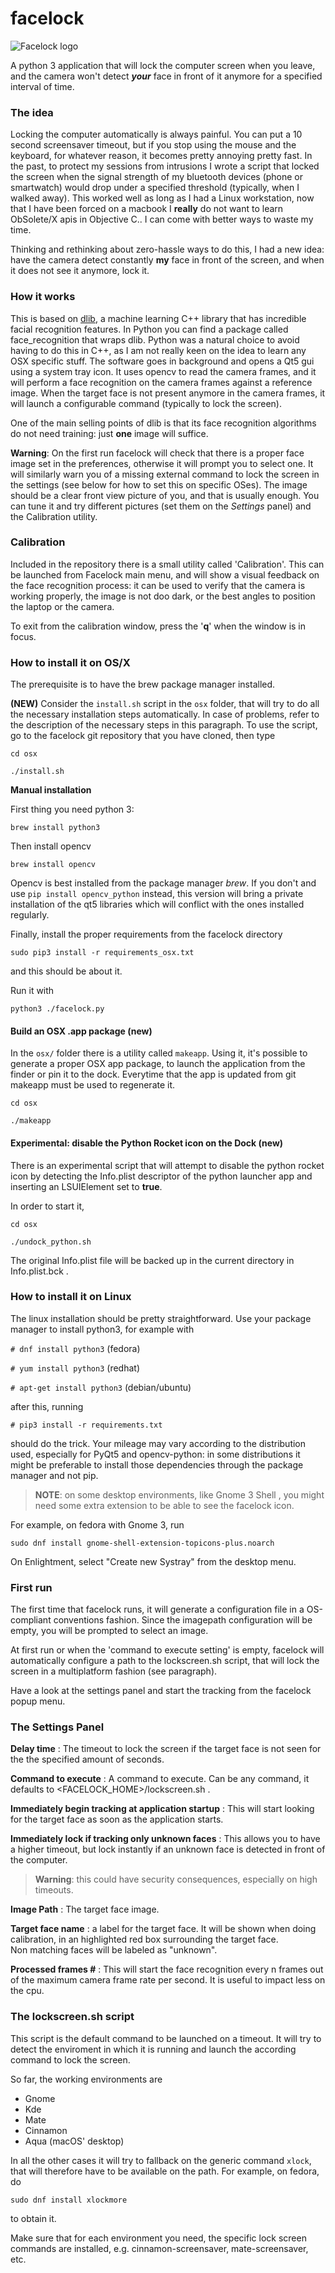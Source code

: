 # facelock
![Facelock logo](logo.png)

A python 3 application that will lock the computer screen when you
leave, and the camera won't detect **_your_** face in front of it
anymore for a specified interval of time.

### The idea
Locking the computer automatically is always painful. You can put a 
10 second screensaver timeout, but if you stop using the mouse and the
keyboard, for whatever reason, it becomes pretty annoying pretty fast.
In the past, to protect my sessions from intrusions I wrote a script
that locked the screen when the signal strength of my bluetooth 
devices (phone or smartwatch) would drop under a specified
threshold (typically, when I walked away). This worked well as 
long as I had a Linux workstation, now that I have been forced on a
macbook I **really** do not want to learn ObSolete/X apis in 
Objective C.. I can come with better ways to waste my time.

Thinking and rethinking about zero-hassle ways to do this, I had
a new idea: have the camera detect constantly **my** face in front
of the screen, and when it does not see it anymore, lock it.

### How it works 
This is based on [dlib](http://dlib.net/), a machine learning C++ library
that has incredible facial recognition features. In Python you can
find a package called face_recognition that wraps dlib.
Python was a natural choice to avoid having to do this in C++, as
I am not really keen on the idea to learn any OSX specific stuff.
The software goes in background and opens a Qt5 gui using a system tray
icon. It uses opencv to read the camera frames, and it will perform a
face recognition on the camera frames against a reference image.
When the target face is not present anymore in the camera frames,
it will launch a configurable command (typically to lock the screen).

One of the main selling points of dlib is that its face recognition 
algorithms do not need training: just **one** image will suffice.

**Warning**:
On the first run facelock will check that there is a proper face image
set in the preferences, otherwise it will prompt you to select one.
It will similarly warn you of a missing external command to lock the screen
in the settings (see below for how to set this on specific OSes).
The image should be a clear front view picture of you, and that is
usually enough. You can tune it and try different pictures (set them
on the _Settings_ panel) and the Calibration utility.

### Calibration
Included in the repository there is a small utility called 'Calibration'.
This can be launched from Facelock main menu, and will show a visual
feedback on the face recognition process: it can be used to verify that
the camera is working properly, the image is not doo dark, or the best
angles to position the laptop or the camera.

To exit from the calibration window, press the '**q**' when the window
is in focus.

### How to install it on OS/X 

The prerequisite is to have the brew package manager installed.

**(NEW)** Consider the `install.sh` script in the `osx` folder, that will try
to do all the necessary installation steps automatically. In case of problems,
refer to the description of the necessary steps in this paragraph.
To use the script, go to the facelock git repository that you have cloned,
then type

`cd osx`

`./install.sh`

**Manual installation**

First thing you need python 3: 

`brew install python3`

Then install opencv

`brew install opencv`

Opencv is best installed from the package manager _brew_. If you don't and
use `pip install opencv_python` instead, this version will bring a private
installation of the qt5 libraries which will conflict with the ones installed
regularly.

Finally, install the proper requirements from the facelock directory 

`sudo pip3 install -r requirements_osx.txt`

and this should be about it.

Run it with 

`python3 ./facelock.py`
 
#### Build an OSX .app package (new)
In the `osx/` folder there is a utility called `makeapp`. Using it, it's
possible to  generate a proper OSX app package, to launch the
application from the finder or pin it to the dock. Everytime that the 
app is updated from git makeapp must be used to regenerate it.

`cd osx`

`./makeapp`

#### Experimental: disable the Python Rocket icon on the Dock (new)
There is an experimental script that will attempt to disable the python
rocket icon by detecting the Info.plist descriptor of the python launcher
app and inserting an LSUIElement set to **true**.

In order to start it, 

`cd osx`

`./undock_python.sh`

The original Info.plist file will be backed up in the current directory
in Info.plist.bck .

### How to install it on Linux
The linux installation should be pretty straightforward. Use your package
manager to install python3, for example with 

`# dnf install python3`
(fedora)

`# yum install python3`
(redhat)

`# apt-get install python3`
(debian/ubuntu)

after this, running

`# pip3 install -r requirements.txt`

should do the trick. Your mileage may vary according to the distribution 
used, especially for PyQt5 and opencv-python: in some distributions it 
might be preferable to install those dependencies through the package
manager and not pip.

> **NOTE**: on some desktop environments, like Gnome 3 Shell , you might need
some extra extension to be able to see the facelock icon. 

For example, on fedora with Gnome 3, run
 
`sudo dnf install gnome-shell-extension-topicons-plus.noarch`  

On Enlightment, select "Create new Systray" from the desktop menu.
 
### First run

The first time that facelock runs, it will generate a configuration file in a 
OS-compliant conventions fashion. Since the imagepath configuration will
be empty, you will be prompted to select an image.

At first run or when the 'command to execute setting' is empty, facelock 
will automatically configure a path to the lockscreen.sh script, that will
lock the screen in a multiplatform fashion (see paragraph). 

Have a look at the settings panel and start the tracking from the facelock
popup menu. 

### The Settings Panel

**Delay time** : The timeout to lock the screen if the target face 
is not seen for the the specified amount of seconds.

**Command to execute** : A command to execute. Can be any command, it defaults 
to <FACELOCK_HOME>/lockscreen.sh .

**Immediately begin tracking at application startup** : This will start 
looking for the target face as soon as the application starts.

**Immediately lock if tracking only unknown faces** : This allows you to 
have a higher timeout, but lock instantly if an unknown face is detected
in front of the computer.   

> **Warning**: this could have security consequences, especially on high timeouts.

**Image Path** : The target face image.

**Target face name** : a label for the target face. It will be shown when
doing calibration, in an highlighted red box surrounding the target face.  
Non matching faces will be labeled as "unknown".

**Processed frames #** : This will start the face recognition every n frames 
out of the maximum camera frame rate per second. It is useful to impact less
on the cpu.

### The lockscreen.sh script

This script is the default command to be launched on a timeout. It will try
to detect the  enviroment in which it is running and launch the according
command to lock the screen.

So far, the working environments are

- Gnome
- Kde
- Mate
- Cinnamon
- Aqua (macOS' desktop)

In all the other cases it will try to fallback on the generic command `xlock`, 
that will therefore have to be available on the path. 
For example, on fedora, do 

`sudo dnf install xlockmore`

to obtain it.

Make sure that for each environment you need, the specific lock screen commands
are installed, e.g. cinnamon-screensaver, mate-screensaver, etc.
